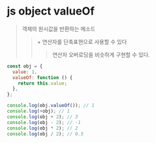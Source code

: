 # js object valueOf

> 객체의 원시값을 반환하는 메소드
>
> > \+ 연산자를 단축표현으로 사용할 수 있다
> >
> > > 연산자 오버로딩을 비슷하게 구현할 수 있다.

```js
const obj = {
  value: 1,
  valueOf: function () {
    return this.value;
  },
};

console.log(obj.valueOf()); // 1
console.log(+obj); // 1
console.log(obj + 2); // 3
console.log(obj - 2); // -1
console.log(obj * 2); // 2
console.log(obj / 2); // 0.5
```
